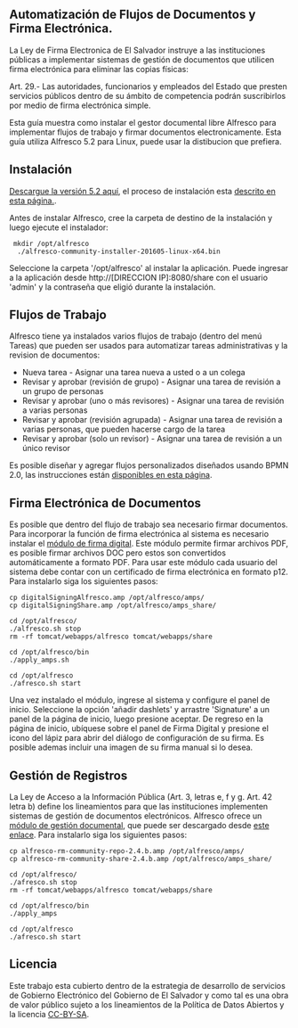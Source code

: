 
## Automatización de Flujos de Documentos y Firma Electrónica. 

La Ley de Firma Electronica de El Salvador instruye a las instituciones públicas a implementar sistemas de gestión de documentos que utilicen firma electrónica para eliminar las copias físicas:

Art. 29.- Las autoridades, funcionarios y empleados del Estado que presten servicios públicos dentro de su ámbito de competencia podrán suscribirlos por medio de firma electrónica simple.


Esta guía muestra como instalar el gestor documental libre Alfresco para implementar flujos de trabajo y firmar documentos electronicamente. Esta guía utiliza Alfresco 5.2 para Linux, puede usar la distibucion que prefiera. 

## Instalación
[Descargue la versión 5.2 aquí](
https://download.alfresco.com/release/community/201707-build-00028/alfresco-community-installer-201707-linux-x64.bin), el proceso de instalación esta [descrito en esta página.](http://docs.alfresco.com/5.2/tasks/simpleinstall-enterprise-lin.html). 

Antes de instalar Alfresco, cree la carpeta de destino de la instalación y luego ejecute el instalador:

```
 mkdir /opt/alfresco 
  ./alfresco-community-installer-201605-linux-x64.bin
```

Seleccione la carpeta '/opt/alfresco' al instalar la aplicación. Puede ingresar a la aplicación desde http://[DIRECCION IP]:8080/share con el usuario 'admin' y la contraseña que eligió durante la instalación.

## Flujos de Trabajo 

Alfresco tiene ya instalados varios flujos de trabajo (dentro del menú Tareas) que pueden ser usados para automatizar tareas administrativas y la revision de documentos:

* Nueva tarea - Asignar una tarea nueva a usted o a un colega
* Revisar y aprobar (revisión de grupo) - Asignar una tarea de revisión a un grupo de personas
* Revisar y aprobar (uno o más revisores) - Asignar una tarea de revisión a varias personas
* Revisar y aprobar (revisión agrupada) - Asignar una tarea de revisión a varias personas, que pueden hacerse cargo de la tarea
* Revisar y aprobar (solo un revisor) - Asignar una tarea de revisión a un único revisor
 
Es posible diseñar y agregar flujos personalizados diseñados usando BPMN 2.0, las instrucciones están [disponibles en esta página](http://docs.alfresco.com/community/topics/wf-howto.html).
 

## Firma Electrónica de Documentos
 
Es posible que dentro del flujo de trabajo sea necesario firmar documentos. Para incorporar la función de firma electrónica al sistema es necesario instalar el [módulo de firma digital](https://github.com/rouxemmanuel/DigitalSigning/wiki). Este módulo permite firmar archivos PDF, es posible firmar archivos DOC pero estos son convertidos automáticamente a formato PDF. Para usar este módulo cada usuario del sistema debe contar con un certificado de firma electrónica en formato p12. Para instalarlo siga los siguientes pasos:

```
cp digitalSigningAlfresco.amp /opt/alfresco/amps/
cp digitalSigningShare.amp /opt/alfresco/amps_share/

cd /opt/alfresco/
./alfresco.sh stop
rm -rf tomcat/webapps/alfresco tomcat/webapps/share

cd /opt/alfresco/bin
./apply_amps.sh 

cd /opt/alfresco
./afresco.sh start
```

Una vez instalado el módulo, ingrese al sistema y configure el panel de inicio. Seleccione la opción 'añadir dashlets' y arrastre 'Signature' a un panel de la página de inicio, luego presione aceptar.  De regreso en la página de inicio, ubíquese sobre el panel de Firma Digital y presione el icono del lápiz para abrir del diálogo de configuración de su firma. Es posible ademas incluir una imagen de su firma manual si lo desea.

## Gestión de Registros 

La Ley de Acceso a la Información Pública (Art. 3, letras e, f y g. Art. 42 letra b) define los lineamientos para que las instituciones implementen sistemas de gestión de documentos electrónicos. Alfresco ofrece un [módulo de gestión documental](http://docs.alfresco.com/rm/concepts/rm-record-lifecycle.html), que puede ser descargado desde [este enlace](https://community.alfresco.com/external-link.jspa?url=https%3A%2F%2Fdownload.alfresco.com%2Frelease%2Fcommunity%2F201605-build-00010%2Falfresco-rm-community-2.4.b.zip). Para instalarlo siga los siguientes pasos:

```
cp alfresco-rm-community-repo-2.4.b.amp /opt/alfresco/amps/
cp alfresco-rm-community-share-2.4.b.amp /opt/alfresco/amps_share/

cd /opt/alfresco/
./afresco.sh stop
rm -rf tomcat/webapps/alfresco tomcat/webapps/share

cd /opt/alfresco/bin
./apply_amps 

cd /opt/alfresco
./afresco.sh start
```

## Licencia

Este trabajo esta cubierto dentro de la estrategia de desarrollo de servicios de Gobierno Electrónico del Gobierno de El Salvador y como tal es una obra de valor público sujeto a los lineamientos de la Política de Datos Abiertos y la licencia [CC-BY-SA](https://creativecommons.org/licenses/by-sa/3.0/deed.es).  



